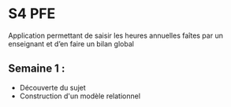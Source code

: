 # S4 PFE
Application permettant de saisir les heures annuelles faîtes par un enseignant et d’en faire un bilan global

## Semaine 1 :

* Découverte du sujet
* Construction d'un modèle relationnel

